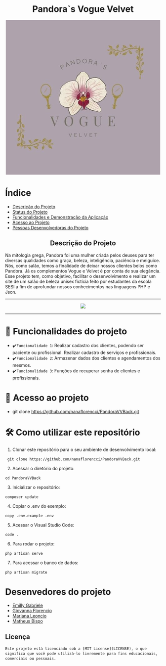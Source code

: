 <h1 align="center"> Pandora`s Vogue Velvet </h1>
<p align="center">
<img src="Pandora VV.jpg" alt="LOGO">
</p>

# Índice 
* [Descrição do Projeto](#descrição-do-projeto)
* [Status do Projeto](#status-do-Projeto)
* [Funcionalidades e Demonstração da Aplicação](#funcionalidades-e-demonstração-da-aplicação)
* [Acesso ao Projeto](#acesso-ao-projeto)
* [Pessoas Desenvolvedoras do Projeto](#pessoas-desenvolvedoras)


<h2 align="center">Descrição do Projeto</h2>
Na mitologia grega, Pandora foi uma mulher criada pelos deuses para ter diversas qualidades como graça, beleza, inteligência, paciência e meiguice. Nós, como salão, temos a finalidade de deixar nossos clientes belos como Pandora. Já os complementos Vogue e Velvet é por conta de sua elegância. Esse projeto tem, como objetivo, facilitar o desenvolvimento e realizar um site de um salão de beleza unisex fictícia feito por estudantes da escola SESI a fim de aprofundar nossos conhecimentos nas linguagens PHP e Json.
<hr>

<p align="center">
<img loading="lazy" src="http://img.shields.io/static/v1?label=STATUS&message=EM%20DESENVOLVIMENTO&color=7159c1&style=for-the-badge"/>
</p>
<hr>

# :hammer: Funcionalidades do projeto
* ✔️`Funcionalidade 1`: Realizar cadastro dos clientes, podendo ser paciente ou profissional. Realizar cadastro de serviços e profissionais.
* ✔️`Funcionalidade 2`: Armazenar dados dos clientes e agendamentos dos mesmos. 
* ✔️`Funcionalidade 3`: Funções de recuperar senha de clientes e profissionais.

 # 📁 Acesso ao projeto
 - git clone https://github.com/nanaflorencci/PandoraVVBack.git

# 🛠️ Como utilizar este repositório
1. Clonar este repositório para o seu ambiente de desenvolvimento local:
```
 git clone https://github.com/nanaflorencci/PandoraVVBack.git
```
2. Acessar o diretório do projeto:
```
cd PandoraVVBack
```
3. Inicializar o repositório:
```
composer update
```
4. Copiar o .env do exemplo:
```
copy .env.example .env
```
5. Acessar o Visual Studio Code:
```
code .
```
6. Para rodar o projeto:
```
php artisan serve
```
7. Para acessar o banco de dados:
```
php artisan migrate
```

# Desenvedores do projeto 
* [Emilly Gabriele](https://github.com/EmyyS2)
* [Giovanna Florencio](https://github.com/nanaflorencci)
* [Mariana Leoncio](https://github.com/marileoncio)
* [Matheus Bispo](https://github.com/Matheus438)

## Licença

```
Este projeto está licenciado sob a [MIT License](LICENSE), o que significa que você pode utilizá-lo livremente para fins educacionais, comerciais ou pessoais.
```

